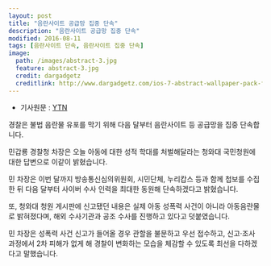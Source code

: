 ```yaml
---
layout: post
title: "음란사이트 공급망 집중 단속"
description: "음란사이트 공급망 집중 단속"
modified: 2016-08-11
tags: [음란사이트 단속, 음란사이트 집중 단속]
image:
  path: /images/abstract-3.jpg
  feature: abstract-3.jpg
  credit: dargadgetz
  creditlink: http://www.dargadgetz.com/ios-7-abstract-wallpaper-pack-for-iphone-5-and-ipod-touch-retina/
---
```


* 기사원문 : [YTN](https://m.news.naver.com/read.nhn?mode=LSD&mid=sec&sid1=100&oid=052&aid=0001155898)

경찰은 불법 음란물 유포를 막기 위해 다음 달부터 음란사이트 등 공급망을 집중 단속합니다.

민갑룡 경찰청 차장은 오늘 아동에 대한 성적 학대를 처벌해달라는 청와대 국민청원에 대한 답변으로 이같이 밝혔습니다.

민 차장은 이번 달까지 방송통신심의위원회, 시민단체, 누리캅스 등과 함께 첩보를 수집한 뒤 다음 달부터 사이버 수사 인력을 최대한 동원해 단속하겠다고 밝혔습니다.

또, 청와대 청원 게시판에 신고됐던 내용은 실제 아동 성폭력 사건이 아니라 아동음란물로 밝혀졌다며, 해외 수사기관과 공조 수사를 진행하고 있다고 덧붙였습니다.

민 차장은 성폭력 사건 신고가 들어올 경우 관할을 불문하고 우선 접수하고, 신고·조사 과정에서 2차 피해가 없게 해 경찰이 변화하는 모습을 체감할 수 있도록 최선을 다하겠다고 말했습니다.
